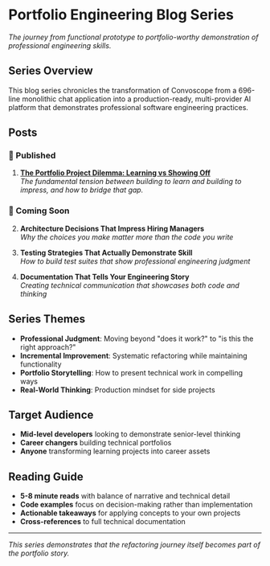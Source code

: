 # Portfolio Engineering Blog Series

*The journey from functional prototype to portfolio-worthy demonstration of professional engineering skills.*

## Series Overview

This blog series chronicles the transformation of Convoscope from a 696-line monolithic chat application into a production-ready, multi-provider AI platform that demonstrates professional software engineering practices.

## Posts

### **📖 Published**

1. **[The Portfolio Project Dilemma: Learning vs Showing Off](01-portfolio-project-dilemma.md)**  
   *The fundamental tension between building to learn and building to impress, and how to bridge that gap.*

### **🚧 Coming Soon**  

2. **Architecture Decisions That Impress Hiring Managers**  
   *Why the choices you make matter more than the code you write*

3. **Testing Strategies That Actually Demonstrate Skill**  
   *How to build test suites that show professional engineering judgment*

4. **Documentation That Tells Your Engineering Story**  
   *Creating technical communication that showcases both code and thinking*

## Series Themes

- **Professional Judgment**: Moving beyond "does it work?" to "is this the right approach?"
- **Incremental Improvement**: Systematic refactoring while maintaining functionality  
- **Portfolio Storytelling**: How to present technical work in compelling ways
- **Real-World Thinking**: Production mindset for side projects

## Target Audience

- **Mid-level developers** looking to demonstrate senior-level thinking
- **Career changers** building technical portfolios
- **Anyone** transforming learning projects into career assets

## Reading Guide

- **5-8 minute reads** with balance of narrative and technical detail
- **Code examples** focus on decision-making rather than implementation
- **Actionable takeaways** for applying concepts to your own projects
- **Cross-references** to full technical documentation

---

*This series demonstrates that the refactoring journey itself becomes part of the portfolio story.*